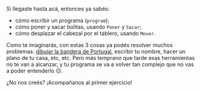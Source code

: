 Si llegaste hasta acá, entonces ya sabés:

- cómo escribir un programa (`program`);
- cómo poner y sacar bolitas, usando `Poner` y `Sacar`;
- cómo desplazar el cabezal por el tablero, usando `Mover`.

Como te imaginarás, con estas 3 cosas ya podés resolver muchos problemas: [dibujar la bandera de Portugal](/exercises/289), escribir tu nombre, hacer un plano de tu casa, etc, etc. Pero más temprano que tarde esas herramientas no te van a alcanzar, y tu programa se va a volver tan complejo que no vas a poder entenderlo :pensive:.

¿No nos creés?
¡Acompañanos al primer ejercicio!